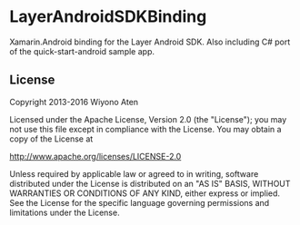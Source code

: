 # LayerAndroidSDKBinding

Xamarin.Android binding for the Layer Android SDK. Also including C# port of the quick-start-android sample app.

## License

Copyright 2013-2016 Wiyono Aten

Licensed under the Apache License, Version 2.0 (the "License");
you may not use this file except in compliance with the License.
You may obtain a copy of the License at

   http://www.apache.org/licenses/LICENSE-2.0

Unless required by applicable law or agreed to in writing, software
distributed under the License is distributed on an "AS IS" BASIS,
WITHOUT WARRANTIES OR CONDITIONS OF ANY KIND, either express or implied.
See the License for the specific language governing permissions and
limitations under the License.
